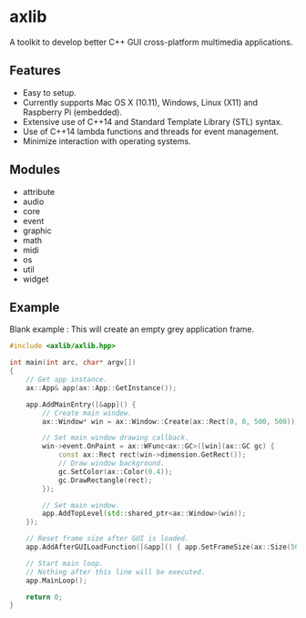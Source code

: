 # axlib
A toolkit to develop better C++ GUI cross-platform multimedia applications.

## Features
- Easy to setup.
- Currently supports Mac OS X (10.11), Windows, Linux (X11) and Raspberry Pi (embedded).
- Extensive use of C++14 and Standard Template Library (STL) syntax.
- Use of C++14 lambda functions and threads for event management.
- Minimize interaction with operating systems.

## Modules
- attribute
- audio
- core
- event
- graphic
- math
- midi
- os
- util
- widget

## Example
Blank example : This will create an empty grey application frame. 

```cpp
#include <axlib/axlib.hpp>

int main(int arc, char* argv[])
{
	// Get app instance.
	ax::App& app(ax::App::GetInstance());

	app.AddMainEntry([&app]() {
		// Create main window.
		ax::Window* win = ax::Window::Create(ax::Rect(0, 0, 500, 500));

		// Set main window drawing callback.
		win->event.OnPaint = ax::WFunc<ax::GC>([win](ax::GC gc) {
			const ax::Rect rect(win->dimension.GetRect());
			// Draw window background.
			gc.SetColor(ax::Color(0.4));
			gc.DrawRectangle(rect);
		});

		// Set main window.
		app.AddTopLevel(std::shared_ptr<ax::Window>(win));
	});

	// Reset frame size after GUI is loaded.
	app.AddAfterGUILoadFunction([&app]() { app.SetFrameSize(ax::Size(500, 500)); });

	// Start main loop.
	// Nothing after this line will be executed.
	app.MainLoop();

	return 0;
}
```